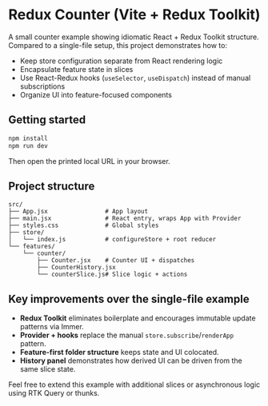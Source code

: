 # Redux Counter (Vite + Redux Toolkit)

A small counter example showing idiomatic React + Redux Toolkit structure. Compared to a single-file setup, this project demonstrates how to:

- Keep store configuration separate from React rendering logic
- Encapsulate feature state in slices
- Use React-Redux hooks (`useSelector`, `useDispatch`) instead of manual subscriptions
- Organize UI into feature-focused components

## Getting started

```bash
npm install
npm run dev
```

Then open the printed local URL in your browser.

## Project structure

```
src/
├── App.jsx                # App layout
├── main.jsx               # React entry, wraps App with Provider
├── styles.css             # Global styles
├── store/
│   └── index.js           # configureStore + root reducer
└── features/
    └── counter/
        ├── Counter.jsx    # Counter UI + dispatches
        ├── CounterHistory.jsx
        └── counterSlice.js# Slice logic + actions
```

## Key improvements over the single-file example

- **Redux Toolkit** eliminates boilerplate and encourages immutable update patterns via Immer.
- **Provider + hooks** replace the manual `store.subscribe`/`renderApp` pattern.
- **Feature-first folder structure** keeps state and UI colocated.
- **History panel** demonstrates how derived UI can be driven from the same slice state.

Feel free to extend this example with additional slices or asynchronous logic using RTK Query or thunks.
